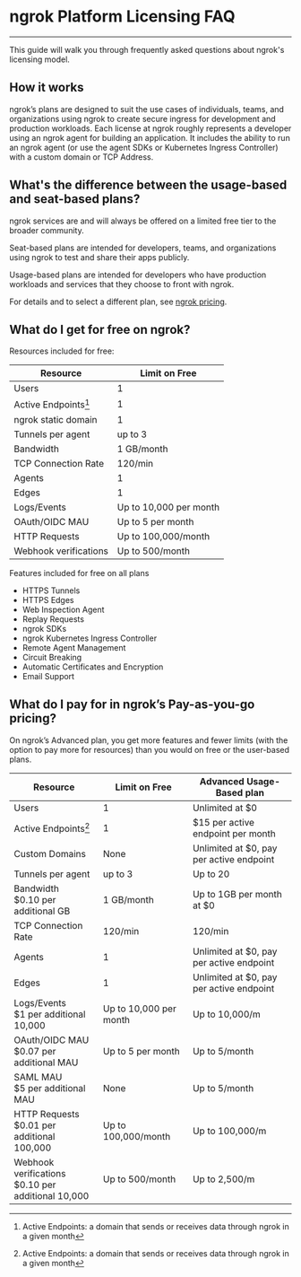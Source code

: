 # ngrok Platform Licensing FAQ

---

This guide will walk you through frequently asked questions about ngrok's licensing model.

## How it works

ngrok’s plans are designed to suit the use cases of individuals, teams, and organizations using ngrok to create secure ingress for development and production workloads. Each license at ngrok roughly represents a developer using an ngrok agent for building an application. It includes the ability to run an ngrok agent (or use the agent SDKs or Kubernetes Ingress Controller) with a custom domain or TCP Address.

## What's the difference between the usage-based and seat-based plans?

ngrok services are and will always be offered on a limited free tier to the broader community.

Seat-based plans are intended for developers, teams, and organizations using ngrok to test and share their apps publicly.

Usage-based plans are intended for developers who have production workloads and services that they choose to front with ngrok.

For details and to select a different plan, see [ngrok pricing](https://https://ngrok.com/pricing?ref=docs).

## What do I get for free on ngrok?

Resources included for free:

| Resource              | Limit on Free          |
| --------------------- | ---------------------- |
| Users                 | 1                      |
| Active Endpoints[^1]  | 1                      |
| ngrok static domain   | 1                      |
| Tunnels per agent     | up to 3                |
| Bandwidth             | 1 GB/month             |
| TCP Connection Rate   | 120/min                |
| Agents                | 1                      |
| Edges                 | 1                      |
| Logs/Events           | Up to 10,000 per month |
| OAuth/OIDC MAU        | Up to 5 per month      |
| HTTP Requests         | Up to 100,000/month    |
| Webhook verifications | Up to 500/month        |

Features included for free on all plans

- HTTPS Tunnels
- HTTPS Edges
- Web Inspection Agent
- Replay Requests
- ngrok SDKs
- ngrok Kubernetes Ingress Controller
- Remote Agent Management
- Circuit Breaking
- Automatic Certificates and Encryption
- Email Support

## What do I pay for in ngrok’s Pay-as-you-go pricing?

On ngrok’s Advanced plan, you get more features and fewer limits (with the option to pay more for resources) than you would on free or the user-based plans.

| Resource                                                | Limit on Free          | Advanced Usage-Based plan                |
| ------------------------------------------------------- | ---------------------- | ---------------------------------------- |
| Users                                                   | 1                      | Unlimited at $0                          |
| Active Endpoints[^1]                                    | 1                      | $15 per active endpoint per month        |
| Custom Domains                                          | None                   | Unlimited at $0, pay per active endpoint |
| Tunnels per agent                                       | up to 3                | Up to 20                                 |
| Bandwidth<br /> $0.10 per additional GB                 | 1 GB/month             | Up to 1GB per month at $0                |
| TCP Connection Rate                                     | 120/min                | 120/min                                  |
| Agents                                                  | 1                      | Unlimited at $0, pay per active endpoint |
| Edges                                                   | 1                      | Unlimited at $0, pay per active endpoint |
| Logs/Events<br /> $1 per additional 10,000              | Up to 10,000 per month | Up to 10,000/m                           |
| OAuth/OIDC MAU<br /> $0.07 per additional MAU           | Up to 5 per month      | Up to 5/month                            |
| SAML MAU<br /> $5 per additional MAU                    | None                   | Up to 5/month                            |
| HTTP Requests<br /> $0.01 per additional 100,000        | Up to 100,000/month    | Up to 100,000/m                          |
| Webhook verifications<br /> $0.10 per additional 10,000 | Up to 500/month        | Up to 2,500/m                            |

[^1]: Active Endpoints: a domain that sends or receives data through ngrok in a given month
